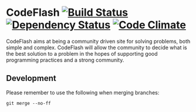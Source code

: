 # CodeFlash [![Build Status](https://secure.travis-ci.org/codeflash/codeflash.png?branch=master)](http://travis-ci.org/codeflash/codeflash) [![Dependency Status](https://gemnasium.com/codeflash/codeflash.png)](https://gemnasium.com/codeflash/codeflash) [![Code Climate](https://codeclimate.com/badge.png)](https://codeclimate.com/github/codeflash/codeflash)

CodeFlash aims at being a community driven site for solving problems, both
simple and complex. CodeFlash will allow the community to decide what is the
best solution to a problem in the hopes of supporting good programming practices
and a strong community.

## Development

Please remember to use the following when merging branches:

	git merge --no-ff
